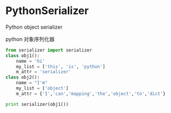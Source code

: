 # PythonSerializer
Python object serializer

python 对象序列化器 

~~~py
from serializer import serializer
class obj1():
	name = 'hi'
	my_list = ['this', 'is', 'python']
	m_attr = 'serializer'
class obj2():
	name = "I'm"
	my_list = ['object']
	m_attr = {'I','can','mapping','the','object','to','dict'}

print serializer(obj1())
~~~

